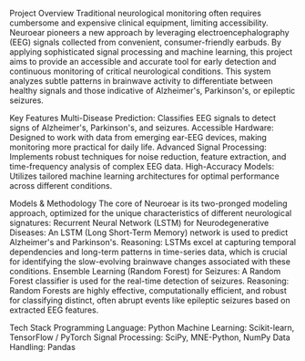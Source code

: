 Project Overview
Traditional neurological monitoring often requires cumbersome and expensive clinical equipment, limiting accessibility. Neuroear pioneers a new approach by leveraging electroencephalography (EEG) signals collected from convenient, consumer-friendly earbuds. By applying sophisticated signal processing and machine learning, this project aims to provide an accessible and accurate tool for early detection and continuous monitoring of critical neurological conditions.
This system analyzes subtle patterns in brainwave activity to differentiate between healthy signals and those indicative of Alzheimer's, Parkinson's, or epileptic seizures.

Key Features
Multi-Disease Prediction: Classifies EEG signals to detect signs of Alzheimer's, Parkinson's, and seizures.
Accessible Hardware: Designed to work with data from emerging ear-EEG devices, making monitoring more practical for daily life.
Advanced Signal Processing: Implements robust techniques for noise reduction, feature extraction, and time-frequency analysis of complex EEG data.
High-Accuracy Models: Utilizes tailored machine learning architectures for optimal performance across different conditions.

 Models & Methodology
The core of Neuroear is its two-pronged modeling approach, optimized for the unique characteristics of different neurological signatures:
Recurrent Neural Network (LSTM) for Neurodegenerative Diseases:
An LSTM (Long Short-Term Memory) network is used to predict Alzheimer's and Parkinson's.
Reasoning: LSTMs excel at capturing temporal dependencies and long-term patterns in time-series data, which is crucial for identifying the slow-evolving brainwave changes associated with these conditions.
Ensemble Learning (Random Forest) for Seizures:
A Random Forest classifier is used for the real-time detection of seizures.
Reasoning: Random Forests are highly effective, computationally efficient, and robust for classifying distinct, often abrupt events like epileptic seizures based on extracted EEG features.

 Tech Stack
Programming Language: Python
Machine Learning: Scikit-learn, TensorFlow / PyTorch
Signal Processing: SciPy, MNE-Python, NumPy
Data Handling: Pandas
